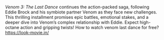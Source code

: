 *Venom 3: The Last Dance* continues the action-packed saga, following Eddie Brock and his symbiote partner Venom as they face new challenges. This thrilling installment promises epic battles, emotional stakes, and a deeper dive into Venom’s complex relationship with Eddie. Expect high-octane action and gripping twists!
How to watch venom last dance for free? 
https://look-movie.in/
